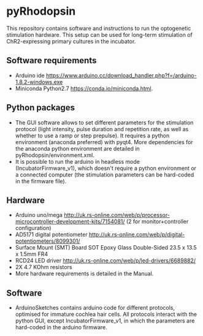 # pyRhodopsin

This repository contains software and instructions to run the optogenetic stimulation hardware. This setup can be used for long-term stimulation of ChR2-expressing primary cultures in the incubator. 

## Software requirements
- Arduino ide https://www.arduino.cc/download_handler.php?f=/arduino-1.8.2-windows.exe
- Miniconda Python2.7 https://conda.io/miniconda.html. 

## Python packages
- The GUI software allows to set different parameters for the stimulation protocol (light intensity, pulse duration and repetition rate, as well as whether to use a ramp or step prepulse). It requires a python environment (anaconda preferred) with pyqt4. More dependencies for the anaconda python environment are detailed in pyRhodopsin/environment.xml. 
- It is possible to run the arduino in headless mode (IncubatorFirmware_v1), which doesn't require a python environment or a connected computer (the stimulation parameters can be hard-coded in the firmware file).

## Hardware
- Arduino uno/mega http://uk.rs-online.com/web/p/processor-microcontroller-development-kits/7154081/   (2 for monitor+controller configuration)
- AD5171 digital potentiometer http://uk.rs-online.com/web/p/digital-potentiometers/8099301/
- Surface Mount (SMT) Board SOT Epoxy Glass Double-Sided 23.5 x 13.5 x 1.5mm FR4 
- RCD24 LED driver http://uk.rs-online.com/web/p/led-drivers/6689882/
- 2X 4.7 KOhm resistors
- More hardware requirements is detailed in the Manual.


## Software
- ArduinoSketches contains arduino code for different protocols, optimised for immature cochlea hair cells. All protocols interact with the python GUI, except IncubatorFirmware_v1, in which the parameters are hard-coded in the arduino firmware.
 